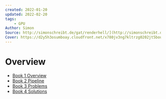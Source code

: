 ```yaml
---
created: 2022-01-20
updated: 2022-02-20
tags:
    - GPU
Author: Simon
Source: http://simonschreibt.de/gat/renderhell/](http://simonschreibt.de/gat/renderhell/
Cover: https://d2y5h3osumboay.cloudfront.net/x780jv3ng7kltrzg0202jt5boush1mh4jhDf
---
```

# Overview

- [Book 1 Overview](Render%20Hell/Book%201%20Overview.md)
- [Book 2 Pipeline](Render%20Hell/Book%202%20Pipeline.md)
- [Book 3 Problems](Render%20Hell/Book%203%20Problems.md)
- [Book 4 Solutions](Render%20Hell/Book%204%20Solutions.md)
